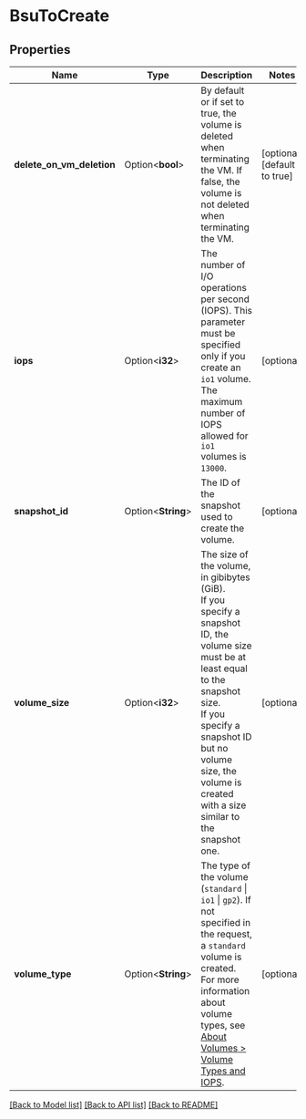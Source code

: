 # BsuToCreate

## Properties

Name | Type | Description | Notes
------------ | ------------- | ------------- | -------------
**delete_on_vm_deletion** | Option<**bool**> | By default or if set to true, the volume is deleted when terminating the VM. If false, the volume is not deleted when terminating the VM. | [optional][default to true]
**iops** | Option<**i32**> | The number of I/O operations per second (IOPS). This parameter must be specified only if you create an `io1` volume. The maximum number of IOPS allowed for `io1` volumes is `13000`. | [optional]
**snapshot_id** | Option<**String**> | The ID of the snapshot used to create the volume. | [optional]
**volume_size** | Option<**i32**> | The size of the volume, in gibibytes (GiB).<br /> If you specify a snapshot ID, the volume size must be at least equal to the snapshot size.<br /> If you specify a snapshot ID but no volume size, the volume is created with a size similar to the snapshot one. | [optional]
**volume_type** | Option<**String**> | The type of the volume (`standard` \\| `io1` \\| `gp2`). If not specified in the request, a `standard` volume is created.<br /> For more information about volume types, see [About Volumes > Volume Types and IOPS](https://docs.outscale.com/en/userguide/About-Volumes.html#_volume_types_and_iops). | [optional]

[[Back to Model list]](../README.md#documentation-for-models) [[Back to API list]](../README.md#documentation-for-api-endpoints) [[Back to README]](../README.md)


